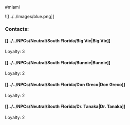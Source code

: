 #miami 

![[../../Images/blue.png]]
### Contacts:
#### [[../../NPCs/Neutral/South Florida/Big Vic|Big Vic]]
Loyalty: 3

#### [[../../NPCs/Neutral/South Florida/Bunnie|Bunnie]]
Loyalty: 2

#### [[../../NPCs/Neutral/South Florida/Don Greco|Don Greco]]
Loyalty: 2

#### [[../../NPCs/Neutral/South Florida/Dr. Tanaka|Dr. Tanaka]]
Loyalty: 2